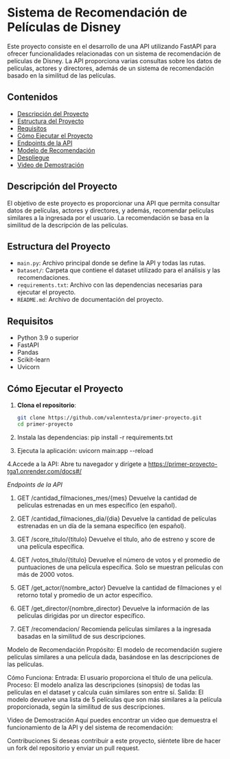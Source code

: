 # Sistema de Recomendación de Películas de Disney

Este proyecto consiste en el desarrollo de una API utilizando FastAPI para ofrecer funcionalidades relacionadas con un sistema de recomendación de películas de Disney. La API proporciona varias consultas sobre los datos de películas, actores y directores, además de un sistema de recomendación basado en la similitud de las películas.

## Contenidos

- [Descripción del Proyecto](#descripción-del-proyecto)
- [Estructura del Proyecto](#estructura-del-proyecto)
- [Requisitos](#requisitos)
- [Cómo Ejecutar el Proyecto](#cómo-ejecutar-el-proyecto)
- [Endpoints de la API](#endpoints-de-la-api)
- [Modelo de Recomendación](#modelo-de-recomendación)
- [Despliegue](#despliegue)
- [Video de Demostración](#video-de-demostración)

## Descripción del Proyecto

El objetivo de este proyecto es proporcionar una API que permita consultar datos de películas, actores y directores, y además, recomendar películas similares a la ingresada por el usuario. La recomendación se basa en la similitud de la descripción de las películas.

## Estructura del Proyecto

- `main.py`: Archivo principal donde se define la API y todas las rutas.
- `Dataset/`: Carpeta que contiene el dataset utilizado para el análisis y las recomendaciones.
- `requirements.txt`: Archivo con las dependencias necesarias para ejecutar el proyecto.
- `README.md`: Archivo de documentación del proyecto.

## Requisitos

- Python 3.9 o superior
- FastAPI
- Pandas
- Scikit-learn
- Uvicorn

## Cómo Ejecutar el Proyecto

1. **Clona el repositorio**:
   ```bash
   git clone https://github.com/valenntesta/primer-proyecto.git
   cd primer-proyecto

2. Instala las dependencias:
   pip install -r requirements.txt

3. Ejecuta la aplicación:
   uvicorn main:app --reload

4.Accede a la API:
Abre tu navegador y dirígete a https://primer-proyecto-tga1.onrender.com/docs#/

*Endpoints de la API*
1. GET /cantidad_filmaciones_mes/{mes}
Devuelve la cantidad de películas estrenadas en un mes específico (en español).

2. GET /cantidad_filmaciones_dia/{dia}
Devuelve la cantidad de películas estrenadas en un día de la semana específico (en español).

3. GET /score_titulo/{titulo}
Devuelve el título, año de estreno y score de una película específica.

4. GET /votos_titulo/{titulo}
Devuelve el número de votos y el promedio de puntuaciones de una película específica. Solo se muestran películas con más de 2000 votos.

5. GET /get_actor/{nombre_actor}
Devuelve la cantidad de filmaciones y el retorno total y promedio de un actor específico.

6. GET /get_director/{nombre_director}
Devuelve la información de las películas dirigidas por un director específico.

7. GET /recomendacion/
Recomienda películas similares a la ingresada basadas en la similitud de sus descripciones.

Modelo de Recomendación
Propósito:
El modelo de recomendación sugiere películas similares a una película dada, basándose en las descripciones de las películas.

Cómo Funciona:
Entrada: El usuario proporciona el título de una película.
Proceso: El modelo analiza las descripciones (sinopsis) de todas las películas en el dataset y calcula cuán similares son entre sí.
Salida: El modelo devuelve una lista de 5 películas que son más similares a la película proporcionada, según la similitud de sus descripciones.

Video de Demostración
Aquí puedes encontrar un video que demuestra el funcionamiento de la API y del sistema de recomendación: 

Contribuciones
Si deseas contribuir a este proyecto, siéntete libre de hacer un fork del repositorio y enviar un pull request.





